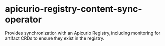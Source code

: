 # apicurio-registry-content-sync-operator
Provides synchronization with an Apicurio Registry, including monitoring for artifact CRDs to ensure they exist in the registry.
